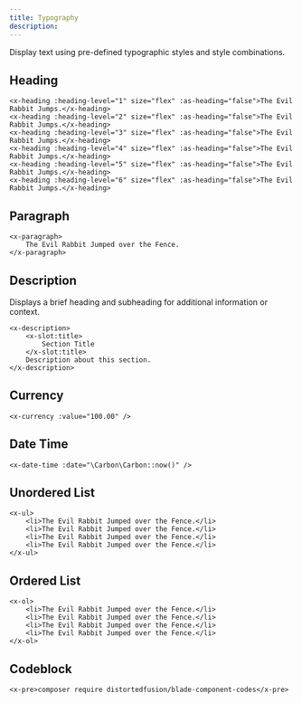 ```yaml
---
title: Typography
description:
---
```


Display text using pre-defined typographic styles and style combinations.

## Heading

```blade-component-code
<x-heading :heading-level="1" size="flex" :as-heading="false">The Evil Rabbit Jumps.</x-heading>
<x-heading :heading-level="2" size="flex" :as-heading="false">The Evil Rabbit Jumps.</x-heading>
<x-heading :heading-level="3" size="flex" :as-heading="false">The Evil Rabbit Jumps.</x-heading>
<x-heading :heading-level="4" size="flex" :as-heading="false">The Evil Rabbit Jumps.</x-heading>
<x-heading :heading-level="5" size="flex" :as-heading="false">The Evil Rabbit Jumps.</x-heading>
<x-heading :heading-level="6" size="flex" :as-heading="false">The Evil Rabbit Jumps.</x-heading>
```

## Paragraph

```blade-component-code
<x-paragraph>
    The Evil Rabbit Jumped over the Fence.
</x-paragraph>
```

## Description

Displays a brief heading and subheading for additional information or context.

```blade-component-code
<x-description>
    <x-slot:title>
        Section Title
    </x-slot:title>
    Description about this section.
</x-description>
```

## Currency

```blade-component-code
<x-currency :value="100.00" />
```

## Date Time

```blade-component-code
<x-date-time :date="\Carbon\Carbon::now()" />
```

## Unordered List

```blade-component-code
<x-ul>
    <li>The Evil Rabbit Jumped over the Fence.</li>
    <li>The Evil Rabbit Jumped over the Fence.</li>
    <li>The Evil Rabbit Jumped over the Fence.</li>
    <li>The Evil Rabbit Jumped over the Fence.</li>
</x-ul>
```

## Ordered List

```blade-component-code
<x-ol>
    <li>The Evil Rabbit Jumped over the Fence.</li>
    <li>The Evil Rabbit Jumped over the Fence.</li>
    <li>The Evil Rabbit Jumped over the Fence.</li>
    <li>The Evil Rabbit Jumped over the Fence.</li>
</x-ol>
```

## Codeblock

```blade-component-code
<x-pre>composer require distortedfusion/blade-component-codes</x-pre>
```

